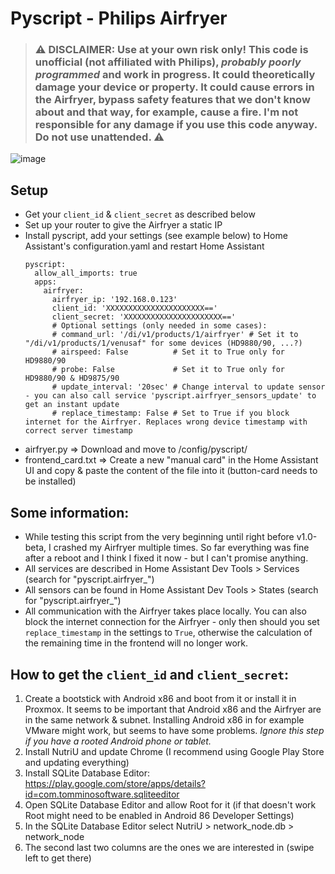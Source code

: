 # Pyscript - Philips Airfryer

> ### :warning: **DISCLAIMER: Use at your own risk only! This code is unofficial (not affiliated with Philips), _probably poorly programmed_ and work in progress. It could theoretically damage your device or property. It could cause errors in the Airfryer, bypass safety features that we don't know about and that way, for example, cause a fire. I'm not responsible for any damage if you use this code anyway. Do not use unattended.** :warning:

<img alt="image" src="https://github.com/noxhirsch/Pyscript-Philips-Airfryer/assets/30938717/93ffddc8-aae4-4a8f-b554-a6a98ffc0a8f">

## Setup
- Get your `client_id` & `client_secret` as described below
- Set up your router to give the Airfryer a static IP
- Install pyscript, add your settings (see example below) to Home Assistant's configuration.yaml and restart Home Assistant
  ```
  pyscript:
    allow_all_imports: true
    apps:
      airfryer:
        airfryer_ip: '192.168.0.123'
        client_id: 'XXXXXXXXXXXXXXXXXXXXXX=='
        client_secret: 'XXXXXXXXXXXXXXXXXXXXXX=='
        # Optional settings (only needed in some cases):
        # command_url: '/di/v1/products/1/airfryer' # Set it to "/di/v1/products/1/venusaf" for some devices (HD9880/90, ...?)
        # airspeed: False          # Set it to True only for HD9880/90
        # probe: False             # Set it to True only for HD9880/90 & HD9875/90
        # update_interval: '20sec' # Change interval to update sensor - you can also call service 'pyscript.airfryer_sensors_update' to get an instant update
        # replace_timestamp: False # Set to True if you block internet for the Airfryer. Replaces wrong device timestamp with correct server timestamp
  ```
- airfryer.py => Download and move to /config/pyscript/ 
- frontend_card.txt => Create a new "manual card" in the Home Assistant UI and copy & paste the content of the file into it (button-card needs to be installed)


## Some information:
- While testing this script from the very beginning until right before v1.0-beta, I crashed my Airfryer multiple times. So far everything was fine after a reboot and I think I fixed it now - but I can't promise anything.
- All services are described in Home Assistant Dev Tools > Services (search for "pyscript.airfryer_")
- All sensors can be found in Home Assistant Dev Tools > States (search for "pyscript.airfryer_")
- All communication with the Airfryer takes place locally. You can also block the internet connection for the Airfryer - only then should you set `replace_timestamp` in the settings to `True`, otherwise the calculation of the remaining time in the frontend will no longer work.

## How to get the `client_id` and `client_secret`:
1. Create a bootstick with Android x86 and boot from it or install it in Proxmox. It seems to be important that Android x86 and the Airfryer are in the same network & subnet. Installing Android x86 in for example VMware might work, but seems to have some problems. *Ignore this step if you have a rooted Android phone or tablet.*
2. Install NutriU and update Chrome (I recommend using Google Play Store and updating everything)
3. Install SQLite Database Editor: https://play.google.com/store/apps/details?id=com.tomminosoftware.sqliteeditor
4. Open SQLite Database Editor and allow Root for it (if that doesn't work Root might need to be enabled in Android 86 Developer Settings)
5. In the SQLite Database Editor select NutriU > network_node.db > network_node
6. The second last two columns are the ones we are interested in (swipe left to get there)
